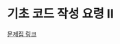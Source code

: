 # 기초 코드 작성 요령 II

&#x20;[문제집 링크](https://github.com/encrypted-def/basic-algo-lecture/blob/master/workbook/0x02.md)

